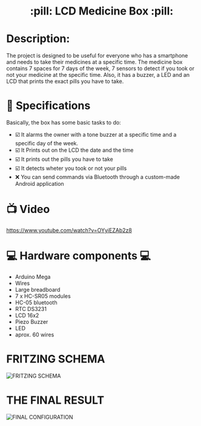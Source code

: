 <h1 align="center">:pill: LCD Medicine Box :pill:</h1>

# Description:

The project is designed to be useful for everyone who has a smartphone and needs to take their medicines at a specific time.
The medicine box contains 7 spaces for 7 days of the week, 7 sensors to detect if you took or not your medicine at the specific time.
Also, it has a buzzer, a LED and an LCD that prints the exact pills you have to take.

# :notebook: Specifications

Basically, the box has some basic tasks to do:
 * :ballot_box_with_check: It alarms the owner with a tone buzzer at a specific time and a specific day of the week.
 * :ballot_box_with_check: It Prints out on the LCD the date and the time
 * :ballot_box_with_check: It prints out the pills you have to take
 * :ballot_box_with_check: It detects wheter you took or not your pills
 * :x: You can send commands via Bluetooth through a custom-made Android application 

# :tv: Video 
https://www.youtube.com/watch?v=OYyiEZAb2z8
 
# :computer: Hardware components :computer:
 * Arduino Mega
 * Wires
 * Large breadboard
 * 7 x HC-SR05 modules
 * HC-05 bluetooth
 * RTC DS3231
 * LCD 16x2
 * Piezo Buzzer
 * LED
 * aprox. 60 wires

# FRITZING SCHEMA
![FRITZING SCHEMA](https://i.ibb.co/pWTc4Sw/schema-bb.png)

# THE FINAL RESULT
![FINAL CONFIGURATION]()
